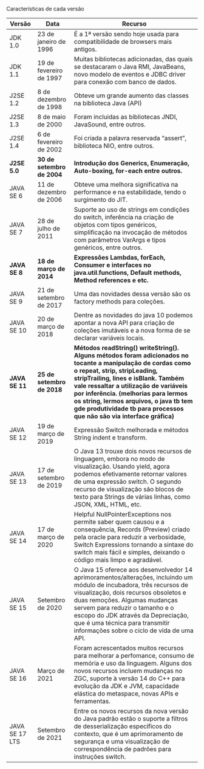 Características de cada versão

| **Versão**      | **Data**                   | **Recurso**                                                  |
| --------------- | -------------------------- | ------------------------------------------------------------ |
| JDK  1.0        | 23  de janeiro de 1996     | É  a 1ª versão sendo hoje usada para compatibilidade de browsers mais antigos. |
| JDK  1.1        | 19  de fevereiro de 1997   | Muitas  bibliotecas adicionadas, das quais se destacaram o Java RMI, JavaBeans, novo  modelo de eventos e JDBC driver para conexão com banco de dados. |
| J2SE  1.2       | 8  de dezembro de 1998     | Obteve  um grande aumento das classes na biblioteca Java (API) |
| J2SE  1.3       | 8  de maio de 2000         | Foram  incluidas as bibliotecas JNDI, JavaSound, entre outros. |
| J2SE  1.4       | 6  de fevereiro de 2002    | Foi  criada a palavra reservada “assert”, biblioteca NIO, entre outros. |
| **J2SE 5.0**    | **30 de setembro de 2004** | **Introdução dos Generics, Enumeração, Auto-boxing, for-each  entre outros.** |
| JAVA  SE 6      | 11  de dezembro de 2006    | Obteve  uma melhora significativa na performance e na estabilidade, tendo o  surgimento do JIT. |
| JAVA  SE 7      | 28  de julho de 2011       | Suporte  ao uso de strings em condições do switch, inferência na criação de objetos  com tipos genéricos, simplificação na invocação de métodos com parâmetros  VarArgs e tipos genéricos, entre outros. |
| **JAVA SE 8**   | **18 de março de 2014**    | **Expressões Lambdas, forEach, Consumer e interfaces no  java.util.functions, Default methods, Method references e etc.** |
| JAVA  SE 9      | 21  de setembro de 2017    | Uma  das novidades dessa versão são os factory methods para coleções. |
| JAVA  SE 10     | 20  de março de 2018       | Dentre  as novidades do java 10 podemos apontar a nova API para criação de coleções  imutáveis e a nova forma de se declarar variáveis locais. |
| **JAVA SE 11**  | **25 de setembro de 2018** | **Métodos readString() writeString(). Alguns métodos foram  adicionados no tocante a manipulação de cordas como o repeat, strip,  stripLeading, stripTrailing, lines e isBlank. Também vale ressaltar a  utilização de variáveis por inferência.**  **(melhorias para lermos os string,  lermos arquivos, o java tb tem gde produtividade tb para processos que não  são via interface gráfica)** |
| JAVA  SE 12     | 19  de março de 2019       | Expressão  Switch melhorada e métodos String indent e transform. |
| JAVA  SE 13     | 17  de setembro de 2019    | O  Java 13 trouxe dois novos recursos de linguagem, embora no modo de  visualização. Usando yield, agora podemos efetivamente retornar valores de  uma expressão switch. O segundo recurso de visualização são blocos de texto  para Strings de várias linhas, como JSON, XML, HTML, etc. |
| JAVA  SE 14     | 17  de março de 2020       | Helpful  NullPointerExceptions nos permite saber quem causou e a consequência, Records  (Preview) criado pela oracle para reduzir a verbosidade, Switch Expressions  tornando a sintaxe do switch mais fácil e simples, deixando o código mais  limpo e agradável. |
| JAVA  SE 15     | Setembro  de 2020          | O  Java 15 oferece aos desenvolvedor 14 aprimoramentos/alterações, incluindo um  módulo de incubadora, três recursos de visualização, dois recursos obsoletos  e duas remoções. Algumas mudanças servem para reduzir o tamanho e o escopo do  JDK através da Depreciação, que é uma técnica para transmitir informações  sobre o ciclo de vida de uma API. |
| JAVA  SE 16     | Março  de 2021             | Foram  acrescentados muitos recursos para melhorar a perfomance, consumo de memória  e uso da linguagem. Alguns dos novos recursos incluem mudanças no ZGC,  suporte à versão 14 do C++ para evolução da JDK e JVM, capacidade elástica do  metaspace, novas APIs e ferramentas. |
| JAVA  SE 17 LTS | Setembro  de 2021          | Entre  os novos recursos da nova versão do Java padrão estão o suporte a filtros de  desserialização específicos do contexto, que é um aprimoramento de segurança  e uma visualização de correspondência de padrões para instruções switch. |
